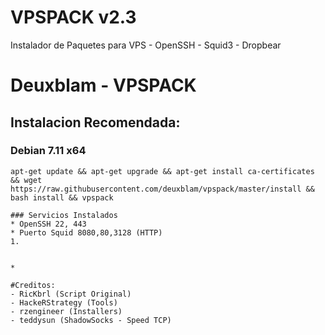 # VPSPACK v2.3
Instalador de Paquetes para VPS - OpenSSH - Squid3 - Dropbear

Deuxblam - VPSPACK
=========
## Instalacion Recomendada:
### Debian 7.11 x64
```
apt-get update && apt-get upgrade && apt-get install ca-certificates && wget https://raw.githubusercontent.com/deuxblam/vpspack/master/install && bash install && vpspack

### Servicios Instalados
* OpenSSH 22, 443
* Puerto Squid 8080,80,3128 (HTTP)
1.


*

#Creditos:
- RicKbrl (Script Original)
- HackeRStrategy (Tools)
- rzengineer (Installers)
- teddysun (ShadowSocks - Speed TCP)
